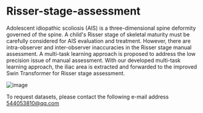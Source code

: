# Risser-stage-assessment
Adolescent idiopathic scoliosis (AIS) is a three-dimensional spine deformity governed of the spine. A child's Risser stage of skeletal maturity must be carefully considered for AIS evaluation and treatment. However, there are intra-observer and inter-observer inaccuracies in the Risser stage manual assessment. A multi-task learning approach is proposed to address the low precision issue of manual assessment. With our developed multi-task learning approach, the iliac area is extracted and forwarded to the improved Swin Transformer for Risser stage assessment.


![image](https://github.com/user-attachments/assets/8010d977-c2e7-449f-ba46-789d7370f20f)


To request datasets, please contact the following e-mail address
544053810@qq.com
